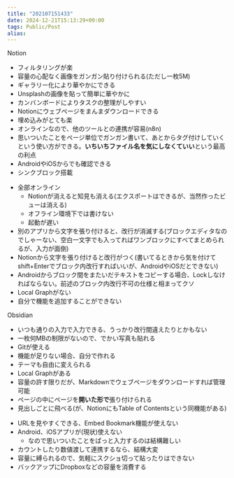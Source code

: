 ```yaml
---
title: "202107151433"
date: 2024-12-21T15:13:29+09:00
tags: Public/Post
alias:
---
```


Notion
+ フィルタリングが楽
+ 容量の心配なく画像をガンガン貼り付けられる(ただし一枚5M)
+ ギャラリー化により華やかにできる
+ Unsplashの画像を貼って簡単に華やかに
+ カンバンボードによりタスクの整理がしやすい
+ Notionにウェブページをまんまダウンロードできる
+ 埋め込みがとても楽
+ オンラインなので、他のツールとの連携が容易(n8n)
+ 思いついたことをページ単位でガンガン書いて、あとからタグ付けしていくという使い方ができる。**いちいちファイル名を気にしなくていい**という最高の利点
+ AndroidやiOSからでも確認できる
+ シンクブロック搭載

- 全部オンライン
	- Notionが消えると知見も消える(エクスポートはできるが、当然作ったビューは消える)
	- オフライン環境下では書けない
	- 起動が遅い
- 別のアプリから文字を張り付けると、改行が消滅する(ブロックエディタなのでしゃーない、空白一文字でも入ってればワンブロックにすべてまとめられるが、入力が面倒)
- Notionから文字を張り付けると改行がつく(書いてるときから気を付けてshift+Enterでブロック内改行すればいいが、AndroidやiOSだとできない)
- Androidからブロック間をまたいだテキストをコピーする場合、Lockしなければならない。前述のブロック内改行不可の仕様と相まってクソ
- Local Graphがない
- 自分で機能を追加することができない


Obsidian
+ いつも通りの入力で入力できる、うっかり改行間違えたりとかもない
+ 一枚何MBの制限がないので、でかい写真も貼れる
+ Gitが使える
+ 機能が足りない場合、自分で作れる
+ テーマも自由に変えられる
+ Local Graphがある
+ 容量の許す限りだが、Markdownでウェブページをダウンロードすれば管理可能
+ ページの中にページを**開いた形で**張り付けられる
+ 見出しごとに飛べる(が、NotionにもTable of Contentsという同機能がある)

- URLを見やすくできる、Embed Bookmark機能が使えない
- Android、iOSアプリが(現状)使えない
	- なので思いついたことをぱっと入力するのは結構難しい
- カウントしたり数値渡して連携するなら、結構大変
- 容量に縛られるので、気軽にスクショ切って貼ったりはできない
- バックアップにDropboxなどの容量を消費する

